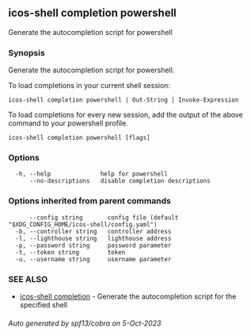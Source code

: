 ## icos-shell completion powershell

Generate the autocompletion script for powershell

### Synopsis

Generate the autocompletion script for powershell.

To load completions in your current shell session:

	icos-shell completion powershell | Out-String | Invoke-Expression

To load completions for every new session, add the output of the above command
to your powershell profile.


```
icos-shell completion powershell [flags]
```

### Options

```
  -h, --help              help for powershell
      --no-descriptions   disable completion descriptions
```

### Options inherited from parent commands

```
      --config string       config file (default "$XDG_CONFIG_HOME/icos-shell/config.yaml")
  -b, --controller string   controller address
  -l, --lighthouse string   lighthouse address
  -p, --password string     password parameter
  -t, --token string        token
  -u, --username string     username parameter
```

### SEE ALSO

* [icos-shell completion](icos-shell_completion.md)	 - Generate the autocompletion script for the specified shell

###### Auto generated by spf13/cobra on 5-Oct-2023
